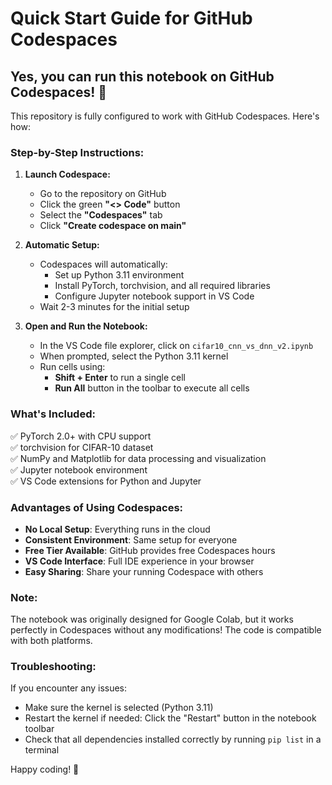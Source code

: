 # Quick Start Guide for GitHub Codespaces

## Yes, you can run this notebook on GitHub Codespaces! 🚀

This repository is fully configured to work with GitHub Codespaces. Here's how:

### Step-by-Step Instructions:

1. **Launch Codespace:**
   - Go to the repository on GitHub
   - Click the green **"<> Code"** button
   - Select the **"Codespaces"** tab
   - Click **"Create codespace on main"**

2. **Automatic Setup:**
   - Codespaces will automatically:
     - Set up Python 3.11 environment
     - Install PyTorch, torchvision, and all required libraries
     - Configure Jupyter notebook support in VS Code
   - Wait 2-3 minutes for the initial setup

3. **Open and Run the Notebook:**
   - In the VS Code file explorer, click on `cifar10_cnn_vs_dnn_v2.ipynb`
   - When prompted, select the Python 3.11 kernel
   - Run cells using:
     - **Shift + Enter** to run a single cell
     - **Run All** button in the toolbar to execute all cells

### What's Included:

✅ PyTorch 2.0+ with CPU support  
✅ torchvision for CIFAR-10 dataset  
✅ NumPy and Matplotlib for data processing and visualization  
✅ Jupyter notebook environment  
✅ VS Code extensions for Python and Jupyter  

### Advantages of Using Codespaces:

- **No Local Setup**: Everything runs in the cloud
- **Consistent Environment**: Same setup for everyone
- **Free Tier Available**: GitHub provides free Codespaces hours
- **VS Code Interface**: Full IDE experience in your browser
- **Easy Sharing**: Share your running Codespace with others

### Note:

The notebook was originally designed for Google Colab, but it works perfectly in Codespaces without any modifications! The code is compatible with both platforms.

### Troubleshooting:

If you encounter any issues:
- Make sure the kernel is selected (Python 3.11)
- Restart the kernel if needed: Click the "Restart" button in the notebook toolbar
- Check that all dependencies installed correctly by running `pip list` in a terminal

Happy coding! 🎉
